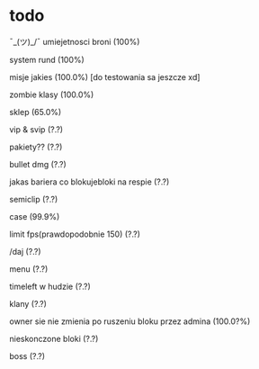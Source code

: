 # todo
 ¯\_(ツ)_/¯
umiejetnosci broni (100%)

system rund (100%)

misje jakies (100.0%) [do testowania sa jeszcze xd]

zombie klasy (100.0%)

sklep (65.0%)

vip & svip (?.?)

pakiety?? (?.?)

bullet dmg (?.?)

jakas bariera co blokujebloki na respie (?.?)

semiclip (?.?)

case (99.9%)

limit fps(prawdopodobnie 150) (?.?)

/daj (?.?)

menu (?.?)

timeleft w hudzie (?.?)

klany (?.?)

owner sie nie zmienia po ruszeniu bloku przez admina (100.0?%)

nieskonczone bloki (?.?)

boss (?.?)
